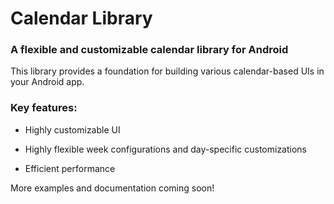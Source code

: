 # Calendar Library

### A flexible and customizable calendar library for Android

This library provides a foundation for building various calendar-based UIs in your Android app.

### Key features:

- Highly customizable UI

- Highly flexible week configurations and day-specific customizations

- Efficient performance

More examples and documentation coming soon!
